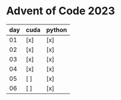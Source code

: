 # Advent of Code 2023

| day | cuda | python |
| --- | ---- | ------ |
| 01  | [x]  | [x]    |
| 02  | [x]  | [x]    |
| 03  | [x]  | [x]    |
| 04  | [x]  | [x]    |
| 05  | [ ]  | [x]    |
| 06  | [ ]  | [x]    |
